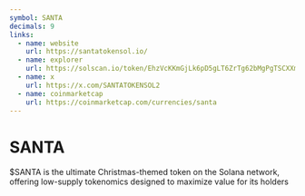 ```yaml
---
symbol: SANTA
decimals: 9
links:
  - name: website
    url: https://santatokensol.io/
  - name: explorer
    url: https://solscan.io/token/EhzVcKKmGjLk6pD5gLT6ZrTg62bMgPgTSCXXmANnSyQA
  - name: x
    url: https://x.com/SANTATOKENSOL2
  - name: coinmarketcap
    url: https://coinmarketcap.com/currencies/santa
---
```


# SANTA

$SANTA is the ultimate Christmas-themed token on the Solana network, offering low-supply tokenomics designed to maximize value for its holders
